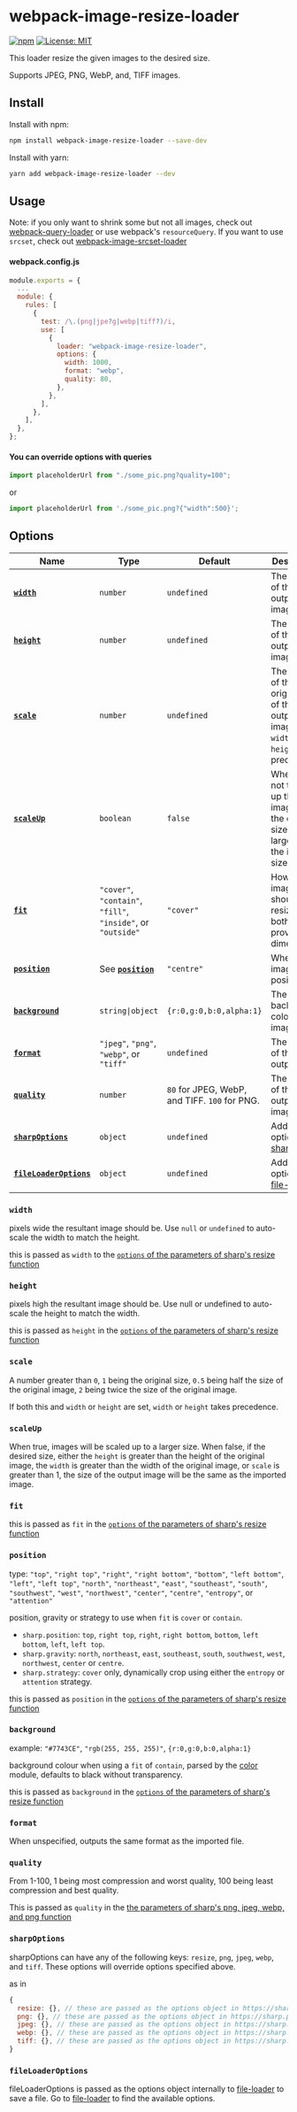 # webpack-image-resize-loader

[![npm](https://img.shields.io/npm/v/webpack-image-resize-loader?style=flat)](https://www.npmjs.com/package/webpack-image-resize-loader) [![License: MIT](https://img.shields.io/badge/License-MIT-green.svg?style=flat)](https://opensource.org/licenses/MIT)

This loader resize the given images to the desired size.

Supports JPEG, PNG, WebP, and, TIFF images.

## Install

Install with npm:

```bash
npm install webpack-image-resize-loader --save-dev
```

Install with yarn:

```bash
yarn add webpack-image-resize-loader --dev
```

## Usage

Note: if you only want to shrink some but not all images, check out [webpack-query-loader](https://github.com/Calvin-LL/webpack-query-loader) or use webpack's `resourceQuery`. If you want to use `srcset`, check out [webpack-image-srcset-loader](https://github.com/Calvin-LL/webpack-image-srcset-loader)

#### webpack.config.js

```javascript
module.exports = {
  ...
  module: {
    rules: [
      {
        test: /\.(png|jpe?g|webp|tiff?)/i,
        use: [
          {
            loader: "webpack-image-resize-loader",
            options: {
              width: 1000,
              format: "webp",
              quality: 80,
            },
          },
        ],
      },
    ],
  },
};

```

#### You can override options with queries

```javascript
import placeholderUrl from "./some_pic.png?quality=100";
```

or

```javascript
import placeholderUrl from './some_pic.png?{"width":500}';
```

## Options

| Name                                          | Type                                                         | Default                                       | Description                                                                                  |
| --------------------------------------------- | ------------------------------------------------------------ | --------------------------------------------- | -------------------------------------------------------------------------------------------- |
| **[`width`](#width)**                         | `number`                                                     | `undefined`                                   | The width of the output image.                                                               |
| **[`height`](#height)**                       | `number`                                                     | `undefined`                                   | The height of the output image.                                                              |
| **[`scale`](#scale)**                         | `number`                                                     | `undefined`                                   | The fraction of the original size of the output image. `width` and `height` take precedence. |
| **[`scaleUp`](#scaleup)**                     | `boolean`                                                    | `false`                                       | Whether or not to scale up the image when the desired size is larger than the image size.    |
| **[`fit`](#fit)**                             | `"cover"`, `"contain"`, `"fill"`, `"inside"`, or `"outside"` | `"cover"`                                     | How the image should be resized to fit both provided dimensions.                             |
| **[`position`](#position)**                   | See **[`position`](#position)**                              | `"centre"`                                    | Where the image is positioned.                                                               |
| **[`background`](#background)**               | `string\|object`                                             | `{r:0,g:0,b:0,alpha:1}`                       | The background color of the image.                                                           |
| **[`format`](#format)**                       | `"jpeg"`, `"png"`, `"webp"`, or `"tiff"`                     | `undefined`                                   | The format of the output file.                                                               |
| **[`quality`](#quality)**                     | `number`                                                     | `80` for JPEG, WebP, and TIFF. `100` for PNG. | The quality of the output image.                                                             |
| **[`sharpOptions`](#sharpoptions)**           | `object`                                                     | `undefined`                                   | Additional options for [sharp](https://sharp.pixelplumbing.com).                             |
| **[`fileLoaderOptions`](#fileloaderoptions)** | `object`                                                     | `undefined`                                   | Additional options for [file-loader](https://github.com/webpack-contrib/file-loader).        |

### `width`

pixels wide the resultant image should be. Use `null` or `undefined` to auto-scale the width to match the height.

this is passed as `width` to the [`options` of the parameters of sharp's resize function](https://sharp.pixelplumbing.com/api-resize#parameters)

### `height`

pixels high the resultant image should be. Use null or undefined to auto-scale the height to match the width.

this is passed as `height` in the [`options` of the parameters of sharp's resize function](https://sharp.pixelplumbing.com/api-resize#parameters)

### `scale`

A number greater than `0`, `1` being the original size, `0.5` being half the size of the original image, `2` being twice the size of the original image.

If both this and `width` or `height` are set, `width` or `height` takes precedence.

### `scaleUp`

When true, images will be scaled up to a larger size. When false, if the desired size, either the `height` is greater than the height of the original image, the `width` is greater than the width of the original image, or `scale` is greater than 1, the size of the output image will be the same as the imported image.

### `fit`

this is passed as `fit` in the [`options` of the parameters of sharp's resize function](https://sharp.pixelplumbing.com/api-resize#parameters)

### `position`

type: `"top"`, `"right top"`, `"right"`, `"right bottom"`, `"bottom"`, `"left bottom"`, `"left"`, `"left top"`, `"north"`, `"northeast"`, `"east"`, `"southeast"`, `"south"`, `"southwest"`, `"west"`, `"northwest"`, `"center"`, `"centre"`, `"entropy"`, or `"attention"`

position, gravity or strategy to use when `fit` is `cover` or `contain`.

- `sharp.position`: `top`, `right top`, `right`, `right bottom`, `bottom`, `left bottom`, `left`, `left top`.
- `sharp.gravity`: `north`, `northeast`, `east`, `southeast`, `south`, `southwest`, `west`, `northwest`, `center` or `centre`.
- `sharp.strategy`: `cover` only, dynamically crop using either the `entropy` or `attention` strategy.

this is passed as `position` in the [`options` of the parameters of sharp's resize function](https://sharp.pixelplumbing.com/api-resize#parameters)

### `background`

example: `"#7743CE"`, `"rgb(255, 255, 255)"`, `{r:0,g:0,b:0,alpha:1}`

background colour when using a `fit` of `contain`, parsed by the [color](https://www.npmjs.com/package/color) module, defaults to black without transparency.

this is passed as `background` in the [`options` of the parameters of sharp's resize function](https://sharp.pixelplumbing.com/api-resize#parameters)

### `format`

When unspecified, outputs the same format as the imported file.

### `quality`

From 1-100, 1 being most compression and worst quality, 100 being least compression and best quality.

This is passed as `quality` in the [the parameters of sharp's png, jpeg, webp, and png function](https://sharp.pixelplumbing.com/api-output)

### `sharpOptions`

sharpOptions can have any of the following keys: `resize`, `png`, `jpeg`, `webp`, and `tiff`. These options will override options specified above.

as in

```javascript
{
  resize: {}, // these are passed as the options object in https://sharp.pixelplumbing.com/api-resize#parameters
  png: {}, // these are passed as the options object in https://sharp.pixelplumbing.com/api-output#png
  jpeg: {}, // these are passed as the options object in https://sharp.pixelplumbing.com/api-output#jpeg
  webp: {}, // these are passed as the options object in https://sharp.pixelplumbing.com/api-output#webp
  tiff: {}, // these are passed as the options object in https://sharp.pixelplumbing.com/api-output#tiff
}
```

### `fileLoaderOptions`

fileLoaderOptions is passed as the options object internally to [file-loader](https://github.com/webpack-contrib/file-loader) to save a file. Go to [file-loader](https://github.com/webpack-contrib/file-loader) to find the available options.
